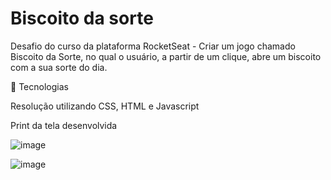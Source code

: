 # Biscoito da sorte

<p>Desafio do curso da plataforma RocketSeat - Criar um jogo chamado Biscoito da Sorte, no qual o usuário, a partir de um clique, abre um biscoito com a sua sorte do dia.</p>

🚀 Tecnologias
<p>Resolução utilizando CSS, HTML e Javascript</p>

<p>Print da tela desenvolvida</p>

![image](https://github.com/gabrielliosc/biscoito-da-sorte/assets/33656144/f2ceca57-67e6-4abe-9b49-0302bbcef689)

![image](https://github.com/gabrielliosc/biscoito-da-sorte/assets/33656144/0ddc8ed8-3d2c-4a5b-a216-f1fc7ddbab45)



